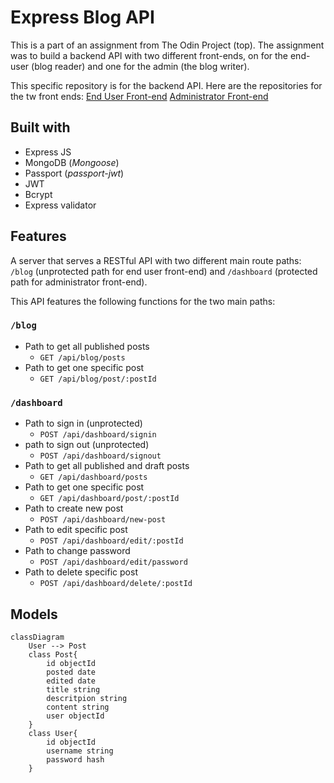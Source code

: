 # Express Blog API

This is a part of an assignment from The Odin Project (top).
The assignment was to build a backend API with two different front-ends, on for the end-user (blog reader) and one for the admin (the blog writer).

This specific repository is for the backend API. Here are the repositories for the tw front ends:
[End User Front-end](https://github.com/aslanhudajev/express-blog-front)
[Administrator Front-end](https://github.com/aslanhudajev/express-blog-dashboard)

## Built with

- Express JS
- MongoDB (_Mongoose_)
- Passport (_passport-jwt_)
- JWT
- Bcrypt
- Express validator

## Features

A server that serves a RESTful API with two different main route paths: `/blog` (unprotected path for end user front-end) and `/dashboard` (protected path for administrator front-end).

This API features the following functions for the two main paths:

### `/blog`

- Path to get all published posts
  - `GET /api/blog/posts`
- Path to get one specific post
  - `GET /api/blog/post/:postId`

### `/dashboard`

- Path to sign in (unprotected)
  - `POST /api/dashboard/signin`
- path to sign out (unprotected)
  - `POST /api/dashboard/signout`
- Path to get all published and draft posts
  - `GET /api/dashboard/posts`
- Path to get one specific post
  - `GET /api/dashboard/post/:postId`
- Path to create new post
  - `POST /api/dashboard/new-post`
- Path to edit specific post
  - `POST /api/dashboard/edit/:postId`
- Path to change password
  - `POST /api/dashboard/edit/password`
- Path to delete specific post
  - `POST /api/dashboard/delete/:postId`

## Models

```mermaid
classDiagram
    User --> Post
    class Post{
        id objectId
        posted date
        edited date
        title string
        descritpion string
        content string
        user objectId
    }
    class User{
        id objectId
        username string
        password hash
    }

```

